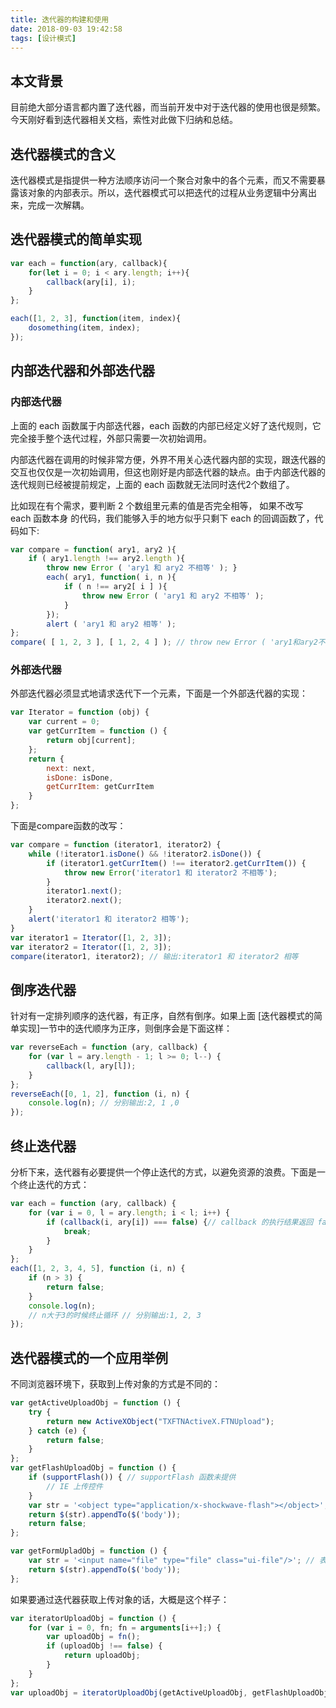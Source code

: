 ```yaml
---
title: 迭代器的构建和使用
date: 2018-09-03 19:42:58
tags: [设计模式]
---
```


## 本文背景

目前绝大部分语言都内置了迭代器，而当前开发中对于迭代器的使用也很是频繁。今天刚好看到迭代器相关文档，索性对此做下归纳和总结。
<escape><!-- more --></escape>

## 迭代器模式的含义

迭代器模式是指提供一种方法顺序访问一个聚合对象中的各个元素，而又不需要暴露该对象的内部表示。所以，迭代器模式可以把迭代的过程从业务逻辑中分离出来，完成一次解耦。

## 迭代器模式的简单实现

```javascript
var each = function(ary, callback){
    for(let i = 0; i < ary.length; i++){
        callback(ary[i], i);
    }
};

each([1, 2, 3], function(item, index){
    dosomething(item, index);
});
```

## 内部迭代器和外部迭代器

### 内部迭代器

上面的 each 函数属于内部迭代器，each 函数的内部已经定义好了迭代规则，它完全接手整个迭代过程，外部只需要一次初始调用。

内部迭代器在调用的时候非常方便，外界不用关心迭代器内部的实现，跟迭代器的交互也仅仅是一次初始调用，但这也刚好是内部迭代器的缺点。由于内部迭代器的迭代规则已经被提前规定，上面的 each 函数就无法同时迭代2个数组了。

比如现在有个需求，要判断 2 个数组里元素的值是否完全相等， 如果不改写 each 函数本身 的代码，我们能够入手的地方似乎只剩下 each 的回调函数了，代码如下:

```javascript
var compare = function( ary1, ary2 ){
    if ( ary1.length !== ary2.length ){
        throw new Error ( 'ary1 和 ary2 不相等' ); }
        each( ary1, function( i, n ){
            if ( n !== ary2[ i ] ){
                throw new Error ( 'ary1 和 ary2 不相等' );
            }
        });
        alert ( 'ary1 和 ary2 相等' );
};
compare( [ 1, 2, 3 ], [ 1, 2, 4 ] ); // throw new Error ( 'ary1和ary2不相等' );
```

### 外部迭代器

外部迭代器必须显式地请求迭代下一个元素，下面是一个外部迭代器的实现：

```javascript
var Iterator = function (obj) {
    var current = 0;
    var getCurrItem = function () {
        return obj[current];
    };
    return {
        next: next,
        isDone: isDone,
        getCurrItem: getCurrItem
    }
};
```

下面是compare函数的改写：

```javascript
var compare = function (iterator1, iterator2) {
    while (!iterator1.isDone() && !iterator2.isDone()) {
        if (iterator1.getCurrItem() !== iterator2.getCurrItem()) {
            throw new Error('iterator1 和 iterator2 不相等');
        }
        iterator1.next();
        iterator2.next();
    }
    alert('iterator1 和 iterator2 相等');
}
var iterator1 = Iterator([1, 2, 3]);
var iterator2 = Iterator([1, 2, 3]);
compare(iterator1, iterator2); // 输出:iterator1 和 iterator2 相等
```

## 倒序迭代器

针对有一定排列顺序的迭代器，有正序，自然有倒序。如果上面 [迭代器模式的简单实现]一节中的迭代顺序为正序，则倒序会是下面这样：

```javascript
var reverseEach = function (ary, callback) {
    for (var l = ary.length - 1; l >= 0; l--) {
        callback(l, ary[l]);
    }
};
reverseEach([0, 1, 2], function (i, n) {
    console.log(n); // 分别输出:2, 1 ,0
});
```

## 终止迭代器

分析下来，迭代器有必要提供一个停止迭代的方式，以避免资源的浪费。下面是一个终止迭代的方式：

```javascript
var each = function (ary, callback) {
    for (var i = 0, l = ary.length; i < l; i++) {
        if (callback(i, ary[i]) === false) {// callback 的执行结果返回 false，提前终止迭代
            break;
        }
    }
};
each([1, 2, 3, 4, 5], function (i, n) {
    if (n > 3) {
        return false;
    }
    console.log(n);
    // n大于3的时候终止循环 // 分别输出:1, 2, 3
});
```

## 迭代器模式的一个应用举例

不同浏览器环境下，获取到上传对象的方式是不同的：

```javascript
var getActiveUploadObj = function () {
    try {
        return new ActiveXObject("TXFTNActiveX.FTNUpload");
    } catch (e) {
        return false;
    }
};
var getFlashUploadObj = function () {
    if (supportFlash()) { // supportFlash 函数未提供
        // IE 上传控件
    }
    var str = '<object type="application/x-shockwave-flash"></object>';
    return $(str).appendTo($('body'));
    return false;
};

var getFormUpladObj = function () {
    var str = '<input name="file" type="file" class="ui-file"/>'; // 表单上传
    return $(str).appendTo($('body'));
};
```

如果要通过迭代器获取上传对象的话，大概是这个样子：

```javascript
var iteratorUploadObj = function () {
    for (var i = 0, fn; fn = arguments[i++];) {
        var uploadObj = fn();
        if (uploadObj !== false) {
            return uploadObj;
        }
    }
};
var uploadObj = iteratorUploadObj(getActiveUploadObj, getFlashUploadObj, getFormUpladObj);
```